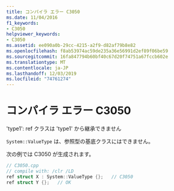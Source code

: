 ```yaml
---
title: コンパイラ エラー C3050
ms.date: 11/04/2016
f1_keywords:
- C3050
helpviewer_keywords:
- C3050
ms.assetid: ee090a0b-29cc-4215-a2f9-d82af79b8e82
ms.openlocfilehash: f8ab53974ac59de235a36e56991d2ef89f06be59
ms.sourcegitcommit: 16fa847794b60bf40c67d20f74751a67fccb602e
ms.translationtype: MT
ms.contentlocale: ja-JP
ms.lasthandoff: 12/03/2019
ms.locfileid: "74761274"
---
```

# <a name="compiler-error-c3050"></a>コンパイラ エラー C3050

'type1': ref クラスは 'type1' から継承できません

`System::ValueType` は、参照型の基底クラスにはできません。

次の例では C3050 が生成されます。

```cpp
// C3050.cpp
// compile with: /clr /LD
ref struct X : System::ValueType {};   // C3050
ref struct Y {};   // OK
```
